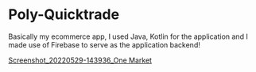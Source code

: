# Poly-Quicktrade

Basically my ecommerce app, I used Java, Kotlin for the application and I made use of Firebase to serve as the application backend!

[Screenshot_20220529-143936_One Market](https://user-images.githubusercontent.com/38522920/170870367-ee86f775-0568-487c-b9d8-3a39f1f56011.jpg)
